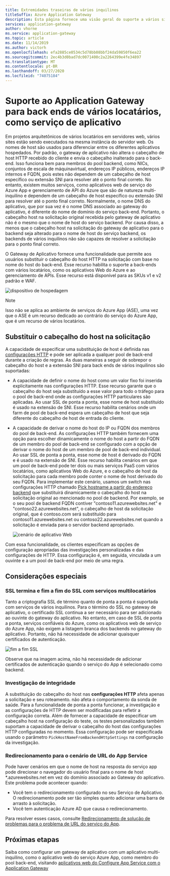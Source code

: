 ```yaml
---
title: Extremidades traseiras de vários inquilinos
titleSuffix: Azure Application Gateway
description: Esta página fornece uma visão geral do suporte a vários sites do Gateway de Aplicativo para back-ends com vários locatários.
services: application-gateway
author: vhorne
ms.service: application-gateway
ms.topic: article
ms.date: 11/14/2019
ms.author: victorh
ms.openlocfilehash: efa2885ce0534c5d78bb08bbf24da59850f6ea22
ms.sourcegitcommit: 2ec4b3d0bad7dc0071400c2a2264399e4fe34897
ms.translationtype: MT
ms.contentlocale: pt-BR
ms.lasthandoff: 03/27/2020
ms.locfileid: "74075184"
---
```

# <a name="application-gateway-support-for-multi-tenant-back-ends-such-as-app-service"></a>Suporte ao Application Gateway para back ends de vários locatários, como serviço de aplicativo

Em projetos arquitetônicos de vários locatários em servidores web, vários sites estão sendo executados na mesma instância do servidor web. Os nomes de host são usados para diferenciar entre os diferentes aplicativos hospedados. Por padrão, o gateway de aplicativo não altera o cabeçalho de host HTTP recebido do cliente e envia o cabeçalho inalterado para o back-end. Isso funciona bem para membros do pool backend, como NICs, conjuntos de escala de máquinavirtual, endereços IP públicos, endereços IP internos e FQDN, pois estes não dependem de um cabeçalho de host específico ou extensão SNI para resolver até o ponto final correto. No entanto, existem muitos serviços, como aplicativos web de serviço do Azure App e gerenciamento de API do Azure que são de natureza multi-inquilino e dependem de um cabeçalho de host específico ou extensão SNI para resolver até o ponto final correto. Normalmente, o nome DNS do aplicativo, que por sua vez é o nome DNS associado ao gateway do aplicativo, é diferente do nome de domínio do serviço back-end. Portanto, o cabeçalho host na solicitação original recebida pelo gateway de aplicativo não é o mesmo que o nome de host do serviço backend. Por causa disso, a menos que o cabeçalho host na solicitação do gateway de aplicativo para o backend seja alterado para o nome de host do serviço backend, os backends de vários inquilinos não são capazes de resolver a solicitação para o ponto final correto. 

O Gateway de Aplicativo fornece uma funcionalidade que permite aos usuários substituir o cabeçalho do host HTTP na solicitação com base no nome do host do back-end. Esse recurso habilita o suporte a back-ends com vários locatários, como os aplicativos Web do Azure e ao gerenciamento de APIs. Esse recurso está disponível para as SKUs v1 e v2 padrão e WAF. 

![dispositivo de hospedagem](./media/application-gateway-web-app-overview/host-override.png)

> [!NOTE]
> Isso não se aplica ao ambiente de serviços do Azure App (ASE), uma vez que o ASE é um recurso dedicado ao contrário do serviço do Azure App, que é um recurso de vários locatários.

## <a name="override-host-header-in-the-request"></a>Substituir o cabeçalho do host na solicitação

A capacidade de especificar uma substituição de host é definida nas [configurações HTTP](https://docs.microsoft.com/azure/application-gateway/configuration-overview#http-settings) e pode ser aplicada a qualquer pool de back-end durante a criação de regras. As duas maneiras a seguir de sobrepor o cabeçalho do host e a extensão SNI para back ends de vários inquilinos são suportadas:

- A capacidade de definir o nome do host como um valor fixo foi inserida explicitamente nas configurações HTTP. Esse recurso garante que o cabeçalho do host seja substituído a esse valor para todo o tráfego para o pool de back-end onde as configurações HTTP particulares são aplicadas. Ao usar SSL de ponta a ponta, esse nome de host substituído é usado na extensão de SNI. Esse recurso habilita cenários onde um farm de pool de back-end espera um cabeçalho de host que seja diferente do cabeçalho de host de entrada do cliente.

- A capacidade de derivar o nome do host do IP ou FQDN dos membros do pool de back-end. As configurações HTTP também fornecem uma opção para escolher dinamicamente o nome do host a partir do FQDN de um membro do pool de back-end se configurado com a opção de derivar o nome do host de um membro de pool de back-end individual. Ao usar SSL de ponta a ponta, esse nome de host é derivado do FQDN e é usado na extensão de SNI. Esse recurso habilita cenários em que um pool de back-end pode ter dois ou mais serviços PaaS com vários locatários, como aplicativos Web do Azure, e o cabeçalho de host da solicitação para cada membro pode conter o nome de host derivado do seu FQDN. Para implementar este cenário, usamos um switch nas configurações HTTP chamado [Pick hostname a partir do endereço backend](https://docs.microsoft.com/azure/application-gateway/configuration-overview#pick-host-name-from-back-end-address) que substituirá dinamicamente o cabeçalho do host na solicitação original ao mencionado no pool de backend.  Por exemplo, se o seu pool de backend FQDN contiver "contoso11.azurewebsites.net" e "contoso22.azurewebsites.net", o cabeçalho de host da solicitação original, que é contoso.com será substituído para contoso11.azurewebsites.net ou contoso22.azurewebsites.net quando a solicitação é enviada para o servidor backend apropriado. 

  ![cenário de aplicativo Web](./media/application-gateway-web-app-overview/scenario.png)

Com essa funcionalidade, os clientes especificam as opções de configuração apropriadas das investigações personalizadas e das configurações de HTTP. Essa configuração é, em seguida, vinculada a um ouvinte e a um pool de back-end por meio de uma regra.

## <a name="special-considerations"></a>Considerações especiais

### <a name="ssl-termination-and-end-to-end-ssl-with-multi-tenant-services"></a>SSL termina e fim a fim do SSL com serviços multilocatários

Tanto a criptografia SSL de término quanto de ponta a ponta é suportada com serviços de vários inquilinos. Para o término do SSL no gateway de aplicativo, o certificado SSL continua a ser necessário para ser adicionado ao ouvinte do gateway do aplicativo. No entanto, em caso de SSL de ponta a ponta, serviços confiáveis do Azure, como os aplicativos web de serviço do Azure App, não exigem a listagem branca dos backends no gateway do aplicativo. Portanto, não há necessidade de adicionar quaisquer certificados de autenticação. 

![fim a fim SSL](./media/application-gateway-web-app-overview/end-to-end-ssl.png)

Observe que na imagem acima, não há necessidade de adicionar certificados de autenticação quando o serviço do App é selecionado como backend.

### <a name="health-probe"></a>Investigação de integridade

A substituição do cabeçalho do host nas **configurações HTTP** afeta apenas a solicitação e seu roteamento. não afeta o comportamento da sonda de saúde. Para a funcionalidade de ponta a ponta funcionar, a investigação e as configurações de HTTP devem ser modificadas para refletir a configuração correta. Além de fornecer a capacidade de especificar um cabeçalho host na configuração do teste, os testes personalizados também suportam a capacidade de derivar o cabeçalho do host das configurações HTTP configuradas no momento. Essa configuração pode ser especificada usando o parâmetro `PickHostNameFromBackendHttpSettings` na configuração da investigação.

### <a name="redirection-to-app-services-url-scenario"></a>Redirecionamento para o cenário de URL do App Service

Pode haver cenários em que o nome de host na resposta do serviço app pode direcionar o navegador do usuário final para o nome de host *.azurewebsites.net em vez do domínio associado ao Gateway do aplicativo. Este problema pode acontecer quando:

- Você tem o redirecionamento configurado no seu Serviço de Aplicativo. O redirecionamento pode ser tão simples quanto adicionar uma barra de arrasto à solicitação.
- Você tem autenticação Azure AD que causa o redirecionamento.

Para resolver esses casos, consulte [Redirecionamento de solução de problemas para o problema de URL do serviço do App](https://docs.microsoft.com/azure/application-gateway/troubleshoot-app-service-redirection-app-service-url).

## <a name="next-steps"></a>Próximas etapas

Saiba como configurar um gateway de aplicativo com um aplicativo multi-inquilino, como o aplicativo web do serviço Azure App, como membro do pool back-end, visitando [aplicativos web do Configure App Service com o Application Gateway](https://docs.microsoft.com/azure/application-gateway/configure-web-app-portal)
